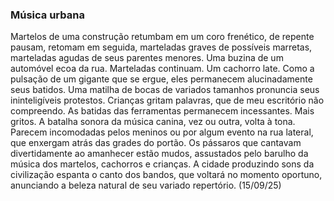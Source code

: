### Música urbana

Martelos de uma construção retumbam em um coro frenético, de repente pausam, retomam em seguida, marteladas graves de possíveis marretas, marteladas agudas de seus parentes menores. Uma buzina de um automóvel ecoa da rua. Marteladas continuam. Um cachorro late. Como a pulsação de um gigante que se ergue, eles permanecem alucinadamente seus batidos. Uma matilha de bocas de variados tamanhos pronuncia seus ininteligíveis protestos. Crianças gritam palavras, que de meu escritório não compreendo. As batidas das ferramentas permanecem incessantes. Mais gritos. A batalha sonora da música canina, vez ou outra, volta à tona. Parecem incomodadas pelos meninos ou por algum evento na rua lateral, que enxergam atrás das grades do portão. Os pássaros que cantavam divertidamente ao amanhecer estão mudos, assustados pelo barulho da música dos martelos, cachorros e crianças. A cidade produzindo sons da civilização espanta o canto dos bandos, que voltará no momento oportuno, anunciando a beleza natural de seu variado repertório. (15/09/25)